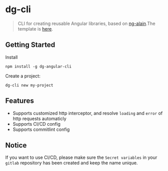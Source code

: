 # dg-cli

> CLI for creating reusable  Angular libraries, based on [ng-alain](https://ng-alain.com/docs/getting-started/en).The template is [here](https://github.com/kerwin-ly/dg-cli-template).

## Getting Started

Install

```shell
npm install -g dg-angular-cli
```

Create a project:

```shell
dg-cli new my-project
```

## Features
- Supports customized http interceptor, and resolve `loading` and `error` of http requests automaticly
- Supports CI/CD config
- Supports commitlint config 

## Notice

If you want to use CI/CD, please make sure the `Secret variables` in your `gitlab` repository has been created and keep the name unique.
